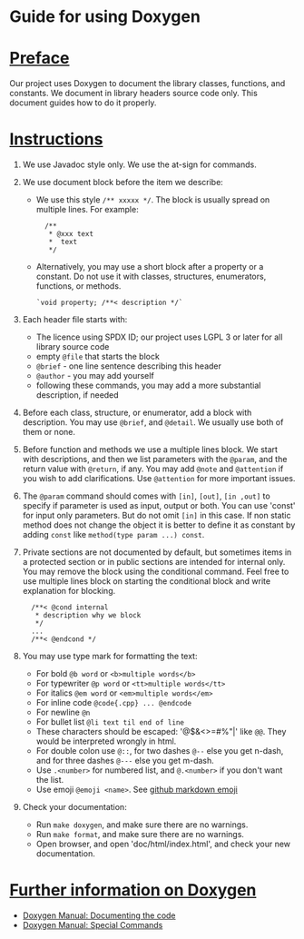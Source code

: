 # Guide for using Doxygen

# <u>Preface</u>
Our project uses Doxygen to document the library classes, functions, and constants.
We document in library headers source code only.
This document guides how to do it properly.

# <u>Instructions</u>
 1. We use Javadoc style only. We use the at-sign for commands.
 1. We use document block before the item we describe:
    * We use this style `/** xxxxx */`. The block is usually spread on multiple lines. For example:

            /**  
             * @xxx text  
             *  text  
             */  

    * Alternatively, you may use a short block after a property or a constant. Do not use it with classes, structures, enumerators, functions, or methods.

          `void property; /**< description */`

 1. Each header file starts with:
    * The licence using SPDX ID; our project uses LGPL 3 or later for all library source code
    *  empty `@file` that starts the block
    *  `@brief` - one line sentence describing this header
    *  `@author` - you may add yourself
    *  following these commands, you may add a more substantial description, if needed
 1. Before each class, structure, or enumerator, add a block with description. You may use `@brief`, and `@detail`. We usually use both of them or none.
 1. Before function and methods we use a multiple lines block. We start with descriptions, and then we list parameters with the `@param`, and the return value with `@return`, if any. You may add `@note` and `@attention` if you wish to add clarifications. Use `@attention` for more important issues.
 1. The `@param` command should comes with `[in]`, `[out]`, `[in ,out]` to specify if parameter is used as input, output or both. You can use 'const' for input only parameters. But do not omit `[in]` in this case. If non static method does not change the object it is better to define it as constant by adding `const` like `method(type param ...) const`.
 1. Private sections are not documented by default, but sometimes items in a protected section or in public sections are intended for internal only. You may remove the block using the conditional command. Feel free to use multiple lines block on starting the conditional block and write explanation for blocking.

          /**< @cond internal
           * description why we block
           */
          ...
          /**< @endcond */

 1. You may use type mark for formatting the text:
    * For bold `@b word` or `<b>multiple words</b>`
    * For typewriter `@p word` or `<tt>multiple words</tt>`
    * For italics `@em word` or `<em>multiple words</em>`
    * For inline code `@code{.cpp} ... @endcode`
    * For newline `@n`
    * For bullet list `@li text til end of line`
    * These characters should be escaped: '@$\&<>=#%"|' like `@@`. They would be interpreted wrongly in html.
    * For double colon use `@::`, for two dashes `@--` else you get n-dash, and for three dashes `@---` else you get m-dash.
    * Use `.<number>` for numbered list, and `@.<number>` if you don't want the list.
    * Use emoji `@emoji <name>`. See [github markdown emoji](https://gist.github.com/rxaviers/7360908)
 1. Check your documentation:
    * Run `make doxygen`, and make sure there are no warnings.
    * Run `make format`, and make sure there are no warnings.
    * Open browser, and open 'doc/html/index.html', and check your new documentation.

# <u>Further information on Doxygen</u>
  * [Doxygen Manual: Documenting the code](https://www.doxygen.nl/manual/docblocks.html)
  * [Doxygen Manual: Special Commands](https://www.doxygen.nl/manual/commands.html)

